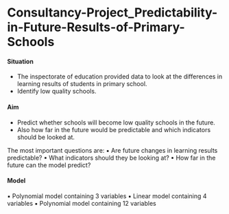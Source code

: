 # Consultancy-Project_Predictability-in-Future-Results-of-Primary-Schools

#### Situation
+ The inspectorate of education provided data to look at the differences in learning results of students in primary school. 
+ Identify low quality schools.

#### Aim
+ Predict whether schools will become low quality schools in the future. 
+ Also how far in the future would be predictable and which indicators should be looked at.


The most important questions are:
▪ Are future changes in learning results predictable?
▪ What indicators should they be looking at?
▪ How far in the future can the model predict?

#### Model
▪ Polynomial model containing 3 variables
▪ Linear model containing 4 variables
▪ Polynomial model containing 12 variables
